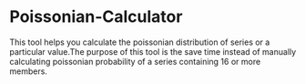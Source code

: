 # Poissonian-Calculator
This tool helps you calculate the poissonian distribution of series or a particular value.The purpose of this tool is the save time instead of manually calculating poissonian probability of a series containing 16 or more mеmbers.
